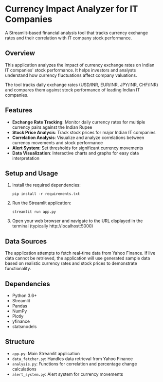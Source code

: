 # Currency Impact Analyzer for IT Companies

A Streamlit-based financial analysis tool that tracks currency exchange rates and their correlation with IT company stock performance.

## Overview

This application analyzes the impact of currency exchange rates on Indian IT companies' stock performance. It helps investors and analysts understand how currency fluctuations affect company valuations.

The tool tracks daily exchange rates (USD/INR, EUR/INR, JPY/INR, CHF/INR) and compares them against stock performance of leading Indian IT companies.

## Features

- **Exchange Rate Tracking**: Monitor daily currency rates for multiple currency pairs against the Indian Rupee
- **Stock Price Analysis**: Track stock prices for major Indian IT companies
- **Correlation Analysis**: Visualize and analyze correlations between currency movements and stock performance
- **Alert System**: Set thresholds for significant currency movements
- **Data Visualization**: Interactive charts and graphs for easy data interpretation

## Setup and Usage

1. Install the required dependencies:
   ```
   pip install -r requirements.txt
   ```

2. Run the Streamlit application:
   ```
   streamlit run app.py
   ```

3. Open your web browser and navigate to the URL displayed in the terminal (typically http://localhost:5000)

## Data Sources

The application attempts to fetch real-time data from Yahoo Finance. If live data cannot be retrieved, the application will use generated sample data based on realistic currency rates and stock prices to demonstrate functionality.

## Dependencies

- Python 3.6+
- Streamlit
- Pandas
- NumPy
- Plotly
- yfinance
- statsmodels

## Structure

- `app.py`: Main Streamlit application
- `data_fetcher.py`: Handles data retrieval from Yahoo Finance
- `analysis.py`: Functions for correlation and percentage change calculations
- `alert_system.py`: Alert system for currency movements